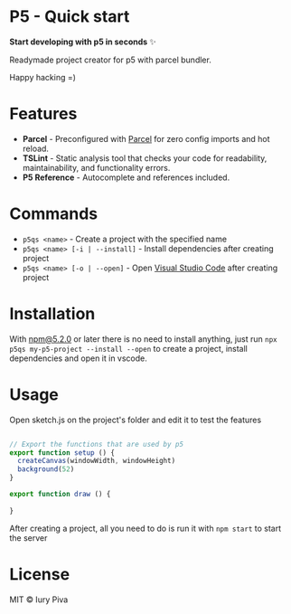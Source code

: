 # P5 - Quick start

**Start developing with p5 in seconds** ✨

Readymade project creator for p5 with parcel bundler.

Happy hacking =)

# Features

* **Parcel** - Preconfigured with [Parcel](https://parceljs.org) for zero config imports and hot reload.
* **TSLint** - Static analysis tool that checks your code for readability, maintainability, and functionality errors.
* **P5 Reference** - Autocomplete and references included.

# Commands
- `p5qs <name>` - Create a project with the specified name
- `p5qs <name> [-i | --install]` - Install dependencies after creating project
- `p5qs <name> [-o | --open]` - Open [Visual Studio Code](https://parceljs.org) after creating project

# Installation
With npm@5.2.0 or later there is no need to install anything, just run `npx p5qs my-p5-project --install --open` to create a project, install dependencies and open it in vscode.

# Usage
Open sketch.js on the project's folder and edit it to test the features

```javascript

// Export the functions that are used by p5
export function setup () {
  createCanvas(windowWidth, windowHeight)
  background(52)
}

export function draw () {
  
}

```

After creating a project, all you need to do is run it with `npm start` to start the server

# License

MIT © Iury Piva